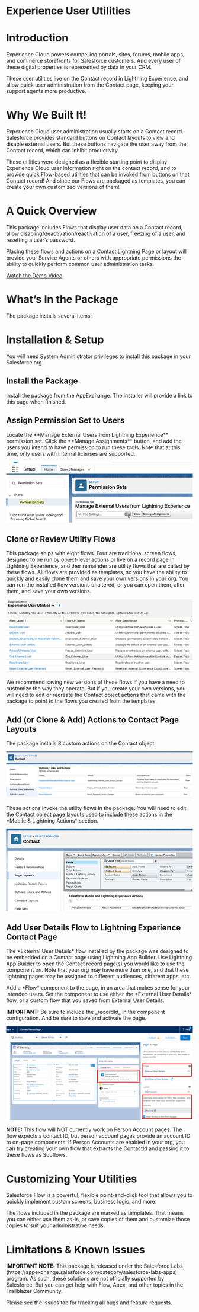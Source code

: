 # Experience User Utilities

<h1>Introduction</h1>
<p>Experience Cloud powers compelling portals, sites, forums, mobile apps, and commerce storefronts for Salesforce customers. And every user of these digital properties is represented by data in your CRM.</p>

<p>These user utilities live on the Contact record in Lightning Experience, and allow quick user administration from the Contact page, keeping your support agents more productive.</p>

<h1>Why We Built It!</h1>
<p>Experience Cloud user administration usually starts on a Contact record. Salesforce provides standard buttons on Contact layouts to view and disable external users. But these buttons navigate the user away from the Contact record, which can inhibit productivity.</p>

<p>These utilities were designed as a flexible starting point to display Experience Cloud user information right on the contact record, and to provide quick Flow-based utilities that can be invoked from buttons on that Contact record! And since our Flows are packaged as templates, you can create your own customized versions of them!</p>

<h1>A Quick Overview</h1>
<p>This package includes Flows that display user data on a Contact record, allow disabling/deactivation/reactivation of a user, freezing of a user, and resetting a user’s password.</p>

<p>Placing these flows and actions on a Contact Lightning Page or layout will provide your Service Agents or others with appropriate permissions the ability to quickly perform common user administration tasks.</p>

[Watch the Demo Video](https://www.youtube.com/watch?v=vJC4yxXtQ-w)

<h1>What’s In the Package</h1>
The package installs several items:

<h1>Installation & Setup</h1>
You will need System Administrator privileges to install this package in your Salesforce org.

<h2>Install the Package</h2>
Install the package from the AppExchange. The installer will provide a link to this page when finished.

<h2>Assign Permission Set to Users</h2>
<p>Locate the **Manage External Users from Lightning Experience** permission set. Click the **Manage Assignments** button, and add the users you intend to have permission to run these tools. Note that at this time, only users with internal licenses are supported.</p> 

![Permission Set](https://raw.githubusercontent.com/ildiavolorosso/ExperienceUserUtilities/main/images/screenshots/1.ss.permsets.png)

<h2>Clone or Review Utility Flows</h2>
<p>This package ships with eight flows. Four are traditional screen flows, designed to be run by object-level actions or live on a record page in Lightning Experience, and ther remainder are utility flows that are called by these flows. All flows are provided as templates, so you have the ability to quickly and easily clone them and save your own versions in your org. You can run the installed flow versions unaltered, or you can open them, alter them, and save your own versions.</p>

![Flows Installed by the Package](https://raw.githubusercontent.com/ildiavolorosso/ExperienceUserUtilities/main/images/screenshots/2.ss.flowlist.png)

We recommend saving new versions of these flows if you have a need to customize the way they operate. But if you create your own versions, you will need to edit or recreate the Contact object actions that came with the package to point to the flows you created from the templates.

<h2>Add (or Clone & Add) Actions to Contact Page Layouts</h2>
<p>The package installs 3 custom actions on the Contact object.</p>

![Contact Object Actions](https://raw.githubusercontent.com/ildiavolorosso/ExperienceUserUtilities/main/images/screenshots/3.ss.contactactions.png?raw=true)

<p>These actions invoke the utility flows in the package. You will need to edit the Contact object page layouts used to include these actions in the *Mobile & Lightning Actions* section.</p>

![Contact Object Page Layout](https://raw.githubusercontent.com/ildiavolorosso/ExperienceUserUtilities/main/images/screenshots/4.ss.contactlayout.png)

<h2>Add User Details Flow to Lightning Experience Contact Page</h2>
<p>The *External User Details* flow installed by the package was designed to be embedded on a Contact page using Lightning App Builder. Use Lightning App Builder to open the Contact record page(s) you would like to use the component on. Note that your org may have more than one, and that these lightning pages may be assigned to different audiences, different apps, etc.</p>

<p>Add a *Flow* component to the page, in an area that makes sense for your intended users. Set the component to use either the *External User Details* flow, or a custom flow that you saved from External User Details.</p>

<p><b>IMPORTANT:</b> Be sure to include the _recordId_ in the component configuration. And be sure to save and activate the page.</p>

![Editing the LEX Contact Page](https://github.com/ildiavolorosso/ExperienceUserUtilities/blob/main/images/screenshots/5.ss.contactpageedit.png)

<p><b>NOTE:</b> This flow will NOT currently work on Person Account pages. The flow expects a contact ID, but person account pages provide an account ID to on-page components. If Person Accounts are enabled in your org, you can try creating your own flow that extracts the ContactId and passing it to these flows as Subflows.</p>

<h1>Customizing Your Utilities</h1>
<p>Salesforce Flow is a powerful, flexible point-and-click tool that allows you to quickly implement custom screens, business logic, and more.</p>

<p>The flows included in the package are marked as templates. That means you can either use them as-is, or save copies of them and customize those copies to suit your administrative needs.</p>

<h1>Limitations & Known Issues</h1>
<p><b>IMPORTANT NOTE:</b> This package is released under the Salesforce Labs (https://appexchange.salesforce.com/category/salesforce-labs-apps) program. As such, these solutions are not officially supported by Salesforce. But you can get help with Flow, Apex, and other topics in the Trailblazer Community.</p>

<p>Please see the Issues tab for tracking all bugs and feature requests.</p>





